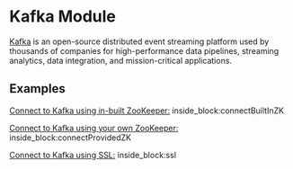 # Kafka Module

[Kafka](https://kafka.apache.org/) is an open-source distributed event streaming platform used by thousands of companies for high-performance data pipelines, streaming analytics, data integration, and mission-critical applications.

## Examples

<!--codeinclude-->
[Connect to Kafka using in-built ZooKeeper:](../../src/modules/kafka/kafka-container.test.ts) inside_block:connectBuiltInZK
<!--/codeinclude-->

<!--codeinclude-->
[Connect to Kafka using your own ZooKeeper:](../../src/modules/kafka/kafka-container.test.ts) inside_block:connectProvidedZK
<!--/codeinclude-->

<!--codeinclude-->
[Connect to Kafka using SSL:](../../src/modules/kafka/kafka-container.test.ts) inside_block:ssl
<!--/codeinclude-->
